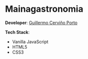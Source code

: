 # Mainagastronomia

**Developer**: [Guillermo Cerviño Porto](https://www.linkedin.com/in/guillermocporto/)

**Tech Stack**:

-   Vanilla JavaScript
-   HTML5
-   CSS3

